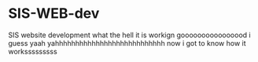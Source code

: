 # SIS-WEB-dev

SIS website development
what the hell it is workign goooooooooooooood i guess
yaah yahhhhhhhhhhhhhhhhhhhhhhhhhhh now i got to know how it worksssssssss
